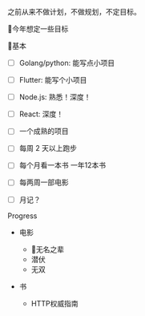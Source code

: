 之前从来不做计划，不做规划，不定目标。

今年想定一些目标

基本

- [ ] Golang/python: 能写点小项目
- [ ] Flutter: 能写个小项目
- [ ] Node.js: 熟悉！深度！
- [ ] React: 深度！
- [ ] 一个成熟的项目

- [ ] 每周 2 天以上跑步
- [ ] 每个月看一本书 一年12本书
- [ ] 每两周一部电影
- [ ] 月记？

Progress

- 电影
  - 无名之辈
  - 潜伏
  - 无双

- 书
  - HTTP权威指南
